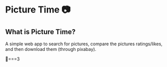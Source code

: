 # Picture Time 📷
## What is Picture Time?
A simple web app to search for pictures, compare the pictures ratings/likes, and then download them (through pixabay).


🐑===3
